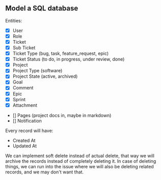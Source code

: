 ## Model a SQL database

Entities:

- [x] User
- [x] Role
- [x] Ticket
- [x] Sub Ticket
- [x] Ticket Type (bug, task, feature_request, epic)
- [x] Ticket Status (to do, in progress, under review, done)
- [x] Project
- [x] Project Type (software)
- [x] Project State (active, archived)
- [x] Goal
- [x] Comment
- [x] Epic
- [x] Sprint
- [x] Attachment

- [] Pages (project docs in, maybe in markdown)
- [] Notification

Every record will have:
  - Created At
  - Updated At

We can implement soft delete instead of actual delete, that way we will archive the records instead of completely deleting it.
In case of deleting things, we can run into the issue where we will also be deleting related records, and we may don't want that.

